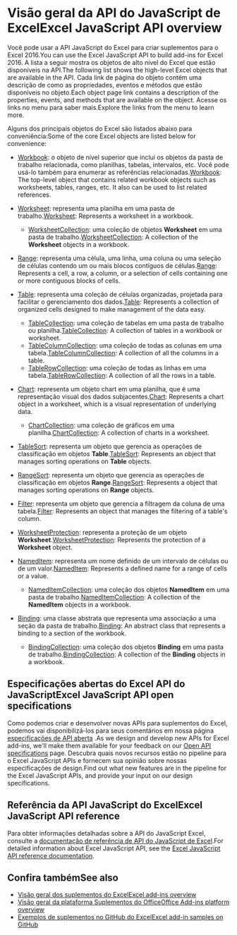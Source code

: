 # <a name="excel-javascript-api-overview"></a><span data-ttu-id="b5fc1-101">Visão geral da API do JavaScript de Excel</span><span class="sxs-lookup"><span data-stu-id="b5fc1-101">Excel JavaScript API overview</span></span>

<span data-ttu-id="b5fc1-102">Você pode usar a API JavaScript do Excel para criar suplementos para o Excel 2016.</span><span class="sxs-lookup"><span data-stu-id="b5fc1-102">You can use the Excel JavaScript API to build add-ins for Excel 2016.</span></span> <span data-ttu-id="b5fc1-103">A lista a seguir mostra os objetos de alto nível do Excel que estão disponíveis na API.</span><span class="sxs-lookup"><span data-stu-id="b5fc1-103">The following list shows the high-level Excel objects that are available in the API.</span></span> <span data-ttu-id="b5fc1-104">Cada link de página do objeto contém uma descrição de como as propriedades, eventos e métodos que estão disponíveis no objeto.</span><span class="sxs-lookup"><span data-stu-id="b5fc1-104">Each object page link contains a description of the properties, events, and methods that are available on the object.</span></span> <span data-ttu-id="b5fc1-105">Acesse os links no menu para saber mais.</span><span class="sxs-lookup"><span data-stu-id="b5fc1-105">Explore the links from the menu to learn more.</span></span>

<span data-ttu-id="b5fc1-106">Alguns dos principais objetos do Excel são listados abaixo para conveniência:</span><span class="sxs-lookup"><span data-stu-id="b5fc1-106">Some of the core Excel objects are listed below for convenience:</span></span> 

- <span data-ttu-id="b5fc1-107">[Workbook](/javascript/api/excel/excel.workbook): o objeto de nível superior que inclui os objetos da pasta de trabalho relacionada, como planilhas, tabelas, intervalos, etc. Você pode usá-lo também para enumerar as referências relacionadas.</span><span class="sxs-lookup"><span data-stu-id="b5fc1-107">[Workbook](/javascript/api/excel/excel.workbook): The top-level object that contains related workbook objects such as worksheets, tables, ranges, etc. It also can be used to list related references.</span></span>

- <span data-ttu-id="b5fc1-108">[Worksheet](/javascript/api/excel/excel.worksheet): representa uma planilha em uma pasta de trabalho.</span><span class="sxs-lookup"><span data-stu-id="b5fc1-108">[Worksheet](/javascript/api/excel/excel.worksheet): Represents a worksheet in a workbook.</span></span> 
    - <span data-ttu-id="b5fc1-109">[WorksheetCollection](/javascript/api/excel/excel.worksheetcollection): uma coleção de objetos **Worksheet** em uma pasta de trabalho.</span><span class="sxs-lookup"><span data-stu-id="b5fc1-109">[WorksheetCollection](/javascript/api/excel/excel.worksheetcollection): A collection of the **Worksheet** objects in a workbook.</span></span>

- <span data-ttu-id="b5fc1-110">[Range](/javascript/api/excel/excel.range): representa uma célula, uma linha, uma coluna ou uma seleção de células contendo um ou mais blocos contíguos de células.</span><span class="sxs-lookup"><span data-stu-id="b5fc1-110">[Range](/javascript/api/excel/excel.range): Represents a cell, a row, a column, or a selection of cells containing one or more contiguous blocks of cells.</span></span>

- <span data-ttu-id="b5fc1-111">[Table](/javascript/api/excel/excel.table): representa uma coleção de células organizadas, projetada para facilitar o gerenciamento dos dados.</span><span class="sxs-lookup"><span data-stu-id="b5fc1-111">[Table](/javascript/api/excel/excel.table): Represents a collection of organized cells designed to make management of the data easy.</span></span>
    - <span data-ttu-id="b5fc1-112">[TableCollection](/javascript/api/excel/excel.tablecollection): uma coleção de tabelas em uma pasta de trabalho ou planilha.</span><span class="sxs-lookup"><span data-stu-id="b5fc1-112">[TableCollection](/javascript/api/excel/excel.tablecollection): A collection of tables in a workbook or worksheet.</span></span>
    - <span data-ttu-id="b5fc1-113">[TableColumnCollection](/javascript/api/excel/excel.tablecolumncollection): uma coleção de todas as colunas em uma tabela.</span><span class="sxs-lookup"><span data-stu-id="b5fc1-113">[TableColumnCollection](/javascript/api/excel/excel.tablecolumncollection): A collection of all the columns in a table.</span></span>
    - <span data-ttu-id="b5fc1-114">[TableRowCollection](/javascript/api/excel/excel.tablerowcollection): uma coleção de todas as linhas em uma tabela.</span><span class="sxs-lookup"><span data-stu-id="b5fc1-114">[TableRowCollection](/javascript/api/excel/excel.tablerowcollection): A collection of all the rows in a table.</span></span>

- <span data-ttu-id="b5fc1-115">[Chart](/javascript/api/excel/excel.chart): representa um objeto chart em uma planilha, que é uma representação visual dos dados subjacentes.</span><span class="sxs-lookup"><span data-stu-id="b5fc1-115">[Chart](/javascript/api/excel/excel.chart): Represents a chart object in a worksheet, which is a visual representation of underlying data.</span></span>
    - <span data-ttu-id="b5fc1-116">[ChartCollection](/javascript/api/excel/excel.chartcollection): uma coleção de gráficos em uma planilha.</span><span class="sxs-lookup"><span data-stu-id="b5fc1-116">[ChartCollection](/javascript/api/excel/excel.chartcollection): A collection of charts in a worksheet.</span></span>

- <span data-ttu-id="b5fc1-117">[TableSort](/javascript/api/excel/excel.tablesort): representa um objeto que gerencia as operações de classificação em objetos **Table**.</span><span class="sxs-lookup"><span data-stu-id="b5fc1-117">[TableSort](/javascript/api/excel/excel.tablesort): Represents an object that manages sorting operations on **Table** objects.</span></span>

- <span data-ttu-id="b5fc1-118">[RangeSort](/javascript/api/excel/excel.rangesort): representa um objeto que gerencia as operações de classificação em objetos **Range**.</span><span class="sxs-lookup"><span data-stu-id="b5fc1-118">[RangeSort](/javascript/api/excel/excel.rangesort): Represents a object that manages sorting operations on **Range** objects.</span></span>

- <span data-ttu-id="b5fc1-119">[Filter](/javascript/api/excel/excel.filter): representa um objeto que gerencia a filtragem da coluna de uma tabela.</span><span class="sxs-lookup"><span data-stu-id="b5fc1-119">[Filter](/javascript/api/excel/excel.filter): Represents an object that manages the filtering of a table's column.</span></span>

- <span data-ttu-id="b5fc1-120">[WorksheetProtection](/javascript/api/excel/excel.worksheetprotection): representa a proteção de um objeto **Worksheet**.</span><span class="sxs-lookup"><span data-stu-id="b5fc1-120">[WorksheetProtection](/javascript/api/excel/excel.worksheetprotection): Represents the protection of a **Worksheet** object.</span></span>

- <span data-ttu-id="b5fc1-121">[NamedItem](/javascript/api/excel/excel.nameditem): representa um nome definido de um intervalo de células ou de um valor.</span><span class="sxs-lookup"><span data-stu-id="b5fc1-121">[NamedItem](/javascript/api/excel/excel.nameditem): Represents a defined name for a range of cells or a value.</span></span> 
    - <span data-ttu-id="b5fc1-122">[NamedItemCollection](/javascript/api/excel/excel.nameditemcollection): uma coleção dos objetos **NamedItem** em uma pasta de trabalho.</span><span class="sxs-lookup"><span data-stu-id="b5fc1-122">[NamedItemCollection](/javascript/api/excel/excel.nameditemcollection): A collection of the **NamedItem** objects in a workbook.</span></span>

- <span data-ttu-id="b5fc1-123">[Binding](/javascript/api/excel/excel.binding): uma classe abstrata que representa uma associação a uma seção da pasta de trabalho.</span><span class="sxs-lookup"><span data-stu-id="b5fc1-123">[Binding](/javascript/api/excel/excel.binding): An abstract class that represents a binding to a section of the workbook.</span></span>
    - <span data-ttu-id="b5fc1-124">[BindingCollection](/javascript/api/excel/excel.bindingcollection): uma coleção dos objetos **Binding** em uma pasta de trabalho.</span><span class="sxs-lookup"><span data-stu-id="b5fc1-124">[BindingCollection](/javascript/api/excel/excel.bindingcollection): A collection of the **Binding** objects in a workbook.</span></span>

## <a name="excel-javascript-api-open-specifications"></a><span data-ttu-id="b5fc1-125">Especificações abertas do Excel API do JavaScript</span><span class="sxs-lookup"><span data-stu-id="b5fc1-125">Excel JavaScript API open specifications</span></span>

<span data-ttu-id="b5fc1-126">Como podemos criar e desenvolver novas APIs para suplementos do Excel, podemos vai disponibilizá-los para seus comentários em nossa página [especificações de API aberta](../openspec.md) .</span><span class="sxs-lookup"><span data-stu-id="b5fc1-126">As we design and develop new APIs for Excel add-ins, we'll make them available for your feedback on our [Open API specifications](../openspec.md) page.</span></span> <span data-ttu-id="b5fc1-127">Descubra quais novos recursos estão no pipeline para o Excel JavaScript APIs e fornecem sua opinião sobre nossas especificações de design.</span><span class="sxs-lookup"><span data-stu-id="b5fc1-127">Find out what new features are in the pipeline for the Excel JavaScript APIs, and provide your input on our design specifications.</span></span>

## <a name="excel-javascript-api-reference"></a><span data-ttu-id="b5fc1-128">Referência da API JavaScript do Excel</span><span class="sxs-lookup"><span data-stu-id="b5fc1-128">Excel JavaScript API reference</span></span>

<span data-ttu-id="b5fc1-129">Para obter informações detalhadas sobre a API do JavaScript Excel, consulte a [documentação de referência de API do JavaScript de Excel](/javascript/api/excel).</span><span class="sxs-lookup"><span data-stu-id="b5fc1-129">For detailed information about Excel JavaScript API, see the [Excel JavaScript API reference documentation](/javascript/api/excel).</span></span>

## <a name="see-also"></a><span data-ttu-id="b5fc1-130">Confira também</span><span class="sxs-lookup"><span data-stu-id="b5fc1-130">See also</span></span>

- [<span data-ttu-id="b5fc1-131">Visão geral dos suplementos do Excel</span><span class="sxs-lookup"><span data-stu-id="b5fc1-131">Excel add-ins overview</span></span>](https://docs.microsoft.com/office/dev/add-ins/excel/excel-add-ins-overview)
- [<span data-ttu-id="b5fc1-132">Visão geral da plataforma Suplementos do Office</span><span class="sxs-lookup"><span data-stu-id="b5fc1-132">Office Add-ins platform overview</span></span>](https://docs.microsoft.com/office/dev/add-ins/overview/office-add-ins)
- [<span data-ttu-id="b5fc1-133">Exemplos de suplementos no GitHub do Excel</span><span class="sxs-lookup"><span data-stu-id="b5fc1-133">Excel add-in samples on GitHub</span></span>](https://github.com/OfficeDev?utf8=%E2%9C%93&q=Excel)
